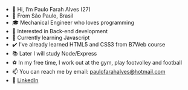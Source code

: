 - 👋 Hi, I’m Paulo Farah Alves (27)
- 📍  From São Paulo, Brasil
- 🎓 Mechanical Engineer who loves programming
- 👀 Interested in Back-end development
- 🌱 Currently learning Javascript
- ✔️ I've already learned HTML5 and CSS3 from B7Web course
- 📚 Later I will study Node/Express
- ⚽ In my free time, I work out at the gym, play footvolley and football
- 📫 You can reach me by email: paulofarahalves@hotmail.com
- 💼 [LinkedIn](https://www.linkedin.com/in/paulofarahalves/)
